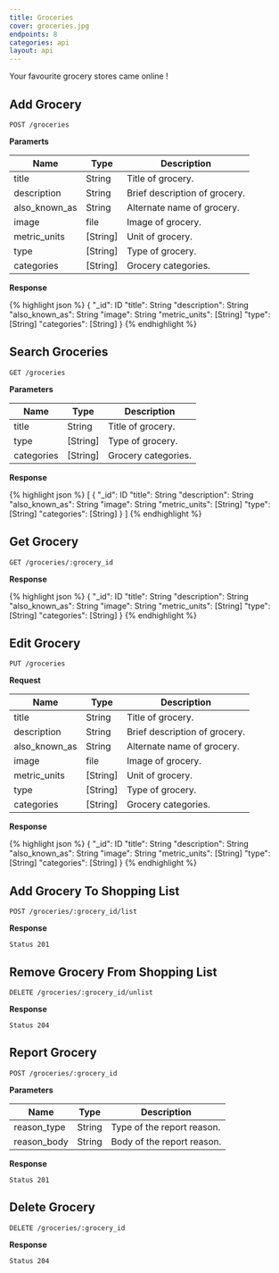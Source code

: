 ```yaml
---
title: Groceries
cover: groceries.jpg
endpoints: 8
categories: api
layout: api   
---
```

Your favourite grocery stores came online !
<!--more-->

## Add Grocery

`POST /groceries`

**Paramerts**

| Name | Type | Description |
| --- | --- | --- |
| title | String | Title of grocery. |
| description | String | Brief description of grocery. |
| also_known_as | String | Alternate name of grocery. |
| image | file | Image of grocery. |
| metric_units | [String] | Unit of grocery. |
| type | [String] | Type of grocery. |
| categories | [String] | Grocery categories. |

**Response**

{% highlight json %}
{
	"_id": ID
	"title": String
	"description": String
	"also_known_as": String
	"image": String
	"metric_units": [String]
	"type": [String]
	"categories": [String]
}
{% endhighlight %}


## Search Groceries

`GET /groceries`

**Parameters**

| Name | Type | Description |
| --- | --- | --- |
| title | String | Title of grocery. |
| type | [String] | Type of grocery. |
| categories | [String] | Grocery categories. |

**Response**

{% highlight json %}
[
	{
		"_id": ID
		"title": String
		"description": String
		"also_known_as": String
		"image": String
		"metric_units": [String]
		"type": [String]
		"categories": [String]
	}
]
{% endhighlight %}


## Get Grocery

`GET /groceries/:grocery_id`

**Response**

{% highlight json %}
{
	"_id": ID
	"title": String
	"description": String
	"also_known_as": String
	"image": String
	"metric_units": [String]
	"type": [String]
	"categories": [String]
}
{% endhighlight %}


## Edit Grocery

`PUT /groceries`

**Request**

| Name | Type | Description |
| --- | --- | --- |
| title | String | Title of grocery. |
| description | String | Brief description of grocery. |
| also_known_as | String | Alternate name of grocery. |
| image | file | Image of grocery. |
| metric_units | [String] | Unit of grocery. |
| type | [String] | Type of grocery. |
| categories | [String] | Grocery categories. |

**Response**

{% highlight json %}
{
	"_id": ID
	"title": String
	"description": String
	"also_known_as": String
	"image": String
	"metric_units": [String]
	"type": [String]
	"categories": [String]
}
{% endhighlight %}


## Add Grocery To Shopping List

`POST /groceries/:grocery_id/list`

**Response**

`Status 201`


## Remove Grocery From Shopping List

`DELETE /groceries/:grocery_id/unlist`

**Response**

`Status 204`


## Report Grocery

`POST /groceries/:grocery_id`

**Parameters**

| Name | Type | Description |
| --- | --- | --- |
| reason_type  | String | Type of the report reason. |
| reason_body  | String | Body of the report reason. |

**Response**

`Status 201`


## Delete Grocery

`DELETE /groceries/:grocery_id`

**Response**

`Status 204`